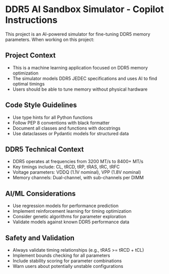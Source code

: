 <!-- Use this file to provide workspace-specific custom instructions to Copilot. For more details, visit https://code.visualstudio.com/docs/copilot/copilot-customization#_use-a-githubcopilotinstructionsmd-file -->

# DDR5 AI Sandbox Simulator - Copilot Instructions

This project is an AI-powered simulator for fine-tuning DDR5 memory parameters. When working on this project:

## Project Context
- This is a machine learning application focused on DDR5 memory optimization
- The simulator models DDR5 JEDEC specifications and uses AI to find optimal timings
- Users should be able to tune memory without physical hardware

## Code Style Guidelines
- Use type hints for all Python functions
- Follow PEP 8 conventions with black formatter
- Document all classes and functions with docstrings
- Use dataclasses or Pydantic models for structured data

## DDR5 Technical Context
- DDR5 operates at frequencies from 3200 MT/s to 8400+ MT/s
- Key timings include: CL, tRCD, tRP, tRAS, tRC, tRFC
- Voltage parameters: VDDQ (1.1V nominal), VPP (1.8V nominal)
- Memory channels: Dual-channel, with sub-channels per DIMM

## AI/ML Considerations
- Use regression models for performance prediction
- Implement reinforcement learning for timing optimization
- Consider genetic algorithms for parameter exploration
- Validate models against known DDR5 performance data

## Safety and Validation
- Always validate timing relationships (e.g., tRAS >= tRCD + tCL)
- Implement bounds checking for all parameters
- Include stability scoring for parameter combinations
- Warn users about potentially unstable configurations
